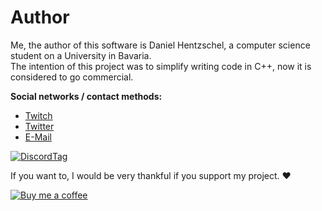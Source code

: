 # Author

Me, the author of this software is Daniel Hentzschel, a computer science student on a University in Bavaria.  
The intention of this project was to simplify writing code in C++, now it is considered to go commercial.

**Social networks / contact methods:**
- [Twitch](https://www.twitch.tv/icetrailer)
- [Twitter](https://twitter.com/DanielHentz_)  
- [E-Mail](mailto:dhentz@gmx.de)  

[![DiscordTag](https://i.imgur.com/iuMlF6W.png)](https://discordapp.com/)

If you want to, I would be very thankful if you support my project. ♥

[![Buy me a coffee](https://i.imgur.com/Z1FmtML.png)](https://www.buymeacoffee.com/GRZ9x0mKe)